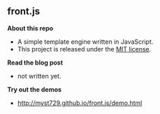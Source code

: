 front.js
--------

**About this repo**

+ A simple template engine written in JavaScript.
+ This project is released under the [MIT license](http://opensource.org/licenses/MIT).


**Read the blog post**

+ not written yet.


**Try out the demos**

+ http://myst729.github.io/front.js/demo.html
